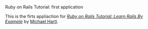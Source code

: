 Ruby on Rails Tutorial: first application

This is the firts appliaction for
[*Ruby on Rails Tutorial: Learn Rails By Example*](http://railstutorial.org/)
by [Michael Hartl](http://michaelhartl.com/).
